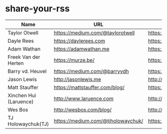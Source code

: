 # share-your-rss


|Name |  URL | RSS |
| --- | ---- | --- |
| Taylor Otwell | https://medium.com/@taylorotwell | https://medium.com/feed/@taylorotwell |
| Dayle Rees | https://daylerees.com | https://daylerees.com/rss |
| Adam Wathan | https://adamwathan.me | https://adamwathan.me/rss | 
| Freek Van der Herten | https://murze.be/ | https://murze.be/feed | 
| Barry vd. Heuvel | https://medium.com/@barryvdh | https://medium.com/feed/@barryvdh |
| Jason Lewis | http://jasonlewis.me | http://jasonlewis.me/rss |
| Matt Stauffer | https://mattstauffer.com/blog/ | https://mattstauffer.com/blog/feed.atom |
| Xinchen Hui (Laruence)|http://www.laruence.com | http://www.laruence.com/feed | 
| Wes Bos | http://wesbos.com/blog/ | http://wesbos.com/blog/feed/ | 
| TJ Holowaychuk(TJ) | https://medium.com/@tjholowaychuk/ | https://medium.com/feed/@tjholowaychuk/ |
